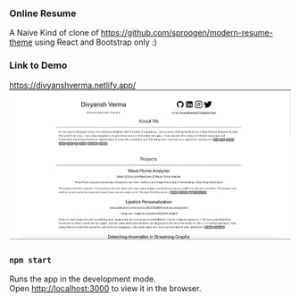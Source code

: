### Online Resume
A Naive Kind of clone of https://github.com/sproogen/modern-resume-theme using React and Bootstrap only :) 

### Link to Demo
https://divyanshverma.netlify.app/
![Example](https://github.com/failedcoder12/resumeOnline/blob/master/Demo.png?raw=true)
### `npm start`

Runs the app in the development mode.\
Open [http://localhost:3000](http://localhost:3000) to view it in the browser.
